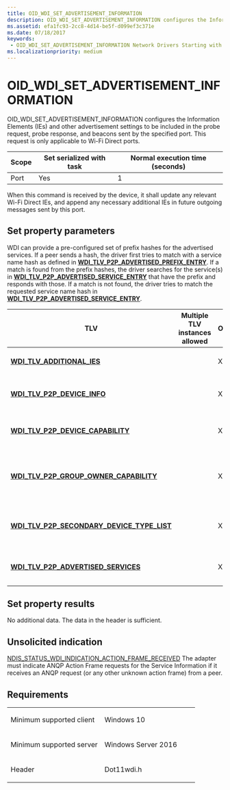 ```yaml
---
title: OID_WDI_SET_ADVERTISEMENT_INFORMATION
description: OID_WDI_SET_ADVERTISEMENT_INFORMATION configures the Information Elements (IEs) and other advertisement settings to be included in the probe request, probe response, and beacons sent by the specified port.
ms.assetid: efa1fc93-2cc8-4d14-be5f-d099ef3c371e
ms.date: 07/18/2017
keywords:
 - OID_WDI_SET_ADVERTISEMENT_INFORMATION Network Drivers Starting with Windows Vista
ms.localizationpriority: medium
---
```


# OID\_WDI\_SET\_ADVERTISEMENT\_INFORMATION


OID\_WDI\_SET\_ADVERTISEMENT\_INFORMATION configures the Information Elements (IEs) and other advertisement settings to be included in the probe request, probe response, and beacons sent by the specified port. This request is only applicable to Wi-Fi Direct ports.

| Scope | Set serialized with task | Normal execution time (seconds) |
|-------|--------------------------|---------------------------------|
| Port  | Yes                      | 1                               |

 

When this command is received by the device, it shall update any relevant Wi-Fi Direct IEs, and append any necessary additional IEs in future outgoing messages sent by this port.

## Set property parameters


WDI can provide a pre-configured set of prefix hashes for the advertised services. If a peer sends a hash, the driver first tries to match with a service name hash as defined in [**WDI\_TLV\_P2P\_ADVERTISED\_PREFIX\_ENTRY**](https://msdn.microsoft.com/library/windows/hardware/mt269134). If a match is found from the prefix hashes, the driver searches for the service(s) in [**WDI\_TLV\_P2P\_ADVERTISED\_SERVICE\_ENTRY**](https://msdn.microsoft.com/library/windows/hardware/dn897861) that have the prefix and responds with those. If a match is not found, the driver tries to match the requested service name hash in [**WDI\_TLV\_P2P\_ADVERTISED\_SERVICE\_ENTRY**](https://msdn.microsoft.com/library/windows/hardware/dn897861).

| TLV                                                                                                 | Multiple TLV instances allowed | Optional | Description                                     |
|-----------------------------------------------------------------------------------------------------|--------------------------------|----------|-------------------------------------------------|
| [**WDI\_TLV\_ADDITIONAL\_IES**](https://msdn.microsoft.com/library/windows/hardware/dn926122)                                    |                                | X        | Additional IEs to be included.                  |
| [**WDI\_TLV\_P2P\_DEVICE\_INFO**](https://msdn.microsoft.com/library/windows/hardware/dn897875)                                 |                                | X        | Wi-Fi Direct device information.                |
| [**WDI\_TLV\_P2P\_DEVICE\_CAPABILITY**](https://msdn.microsoft.com/library/windows/hardware/dn897872)                     |                                | X        | Wi-Fi Direct device capabilities.               |
| [**WDI\_TLV\_P2P\_GROUP\_OWNER\_CAPABILITY**](https://msdn.microsoft.com/library/windows/hardware/dn897954)          |                                | X        | Wi-Fi Direct Group Owner capability information |
| [**WDI\_TLV\_P2P\_SECONDARY\_DEVICE\_TYPE\_LIST**](https://msdn.microsoft.com/library/windows/hardware/dn897991) |                                | X        | List of Wi-Fi Direct secondary device types.    |
| [**WDI\_TLV\_P2P\_ADVERTISED\_SERVICES**](https://msdn.microsoft.com/library/windows/hardware/dn897860)                 |                                | X        | Wi-Fi Direct advertised services.               |

 

## Set property results


No additional data. The data in the header is sufficient.
## Unsolicited indication


[NDIS\_STATUS\_WDI\_INDICATION\_ACTION\_FRAME\_RECEIVED](ndis-status-wdi-indication-action-frame-received.md)
The adapter must indicate ANQP Action Frame requests for the Service Information if it receives an ANQP request (or any other unknown action frame) from a peer.

Requirements
------------

<table>
<colgroup>
<col width="50%" />
<col width="50%" />
</colgroup>
<tbody>
<tr class="odd">
<td><p>Minimum supported client</p></td>
<td><p>Windows 10</p></td>
</tr>
<tr class="even">
<td><p>Minimum supported server</p></td>
<td><p>Windows Server 2016</p></td>
</tr>
<tr class="odd">
<td><p>Header</p></td>
<td>Dot11wdi.h</td>
</tr>
</tbody>
</table>

 

 




